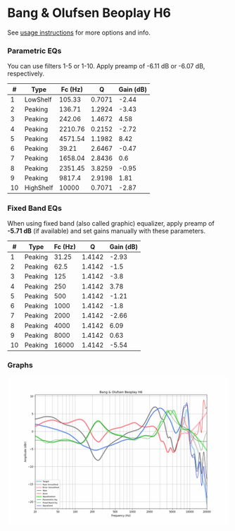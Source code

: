 # Bang & Olufsen Beoplay H6
See [usage instructions](https://github.com/jaakkopasanen/AutoEq#usage) for more options and info.

### Parametric EQs
You can use filters 1-5 or 1-10. Apply preamp of -6.11 dB or -6.07 dB, respectively.

|   # | Type      |   Fc (Hz) |      Q |   Gain (dB) |
|-----|-----------|-----------|--------|-------------|
|   1 | LowShelf  |    105.33 | 0.7071 |       -2.44 |
|   2 | Peaking   |    136.71 | 1.2924 |       -3.43 |
|   3 | Peaking   |    242.06 | 1.4672 |        4.58 |
|   4 | Peaking   |   2210.76 | 0.2152 |       -2.72 |
|   5 | Peaking   |   4571.54 | 1.1982 |        8.42 |
|   6 | Peaking   |     39.21 | 2.6467 |       -0.47 |
|   7 | Peaking   |   1658.04 | 2.8436 |        0.6  |
|   8 | Peaking   |   2351.45 | 3.8259 |       -0.95 |
|   9 | Peaking   |   9817.4  | 2.9198 |        1.81 |
|  10 | HighShelf |  10000    | 0.7071 |       -2.87 |

### Fixed Band EQs
When using fixed band (also called graphic) equalizer, apply preamp of **-5.71 dB** (if available) and set gains manually with these parameters.

|   # | Type    |   Fc (Hz) |      Q |   Gain (dB) |
|-----|---------|-----------|--------|-------------|
|   1 | Peaking |     31.25 | 1.4142 |       -2.93 |
|   2 | Peaking |     62.5  | 1.4142 |       -1.5  |
|   3 | Peaking |    125    | 1.4142 |       -3.8  |
|   4 | Peaking |    250    | 1.4142 |        3.78 |
|   5 | Peaking |    500    | 1.4142 |       -1.21 |
|   6 | Peaking |   1000    | 1.4142 |       -1.8  |
|   7 | Peaking |   2000    | 1.4142 |       -2.66 |
|   8 | Peaking |   4000    | 1.4142 |        6.09 |
|   9 | Peaking |   8000    | 1.4142 |        0.63 |
|  10 | Peaking |  16000    | 1.4142 |       -5.54 |

### Graphs
![](./Bang%20&%20Olufsen%20Beoplay%20H6.png)
